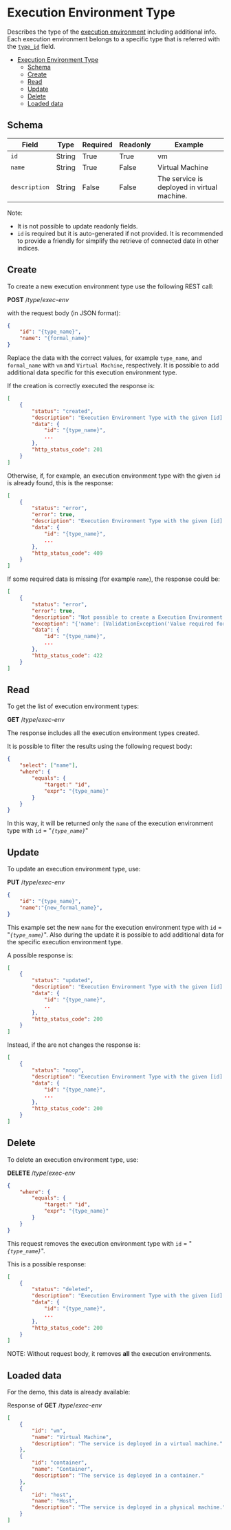 # Execution Environment Type

Describes the type of the [execution environment](README.md) including additional info.
Each execution environment belongs to a specific type that is referred with the [`type_id`](README.md#create) field.

- [Execution Environment Type](#execution-environment-type)
  - [Schema](#schema)
  - [Create](#create)
  - [Read](#read)
  - [Update](#update)
  - [Delete](#delete)
  - [Loaded data](#loaded-data)

## Schema

| Field         | Type   | Required | Readonly | Example                                     |
| ------------- | ------ | -------- | -------- | ------------------------------------------- |
| `id`          | String | True     | True     | vm                                          |
| `name`        | String | True     | False    | Virtual Machine                             |
| `description` | String | False    | False    | The service is deployed in virtual machine. |

Note:

- It is not possible to update readonly fields.
- `id` is required but it is auto-generated if not provided. It is recommended to provide a friendly for simplify the retrieve of
  connected date in other indices.

## Create

To create a new execution environment type use the following REST call:

**POST** /_type_/_exec-env_

with the request body (in JSON format):

```json
{
    "id": "{type_name}",
    "name": "{formal_name}"
}
```

Replace the data with the correct values, for example `type_name`, and `formal_name` with `vm`
and `Virtual Machine`, respectively.
It is possible to add additional data specific for this execution environment type.

If the creation is correctly executed the response is:

```json
[
    {
        "status": "created",
        "description": "Execution Environment Type with the given [id] correctly created.",
        "data": {
            "id": "{type_name}",
            ...
        },
        "http_status_code": 201
    }
]
```

Otherwise, if, for example, an execution environment type with the given `id` is already found, this is the response:

```json
[
    {
        "status": "error",
        "error": true,
        "description": "Execution Environment Type with the given [id] already found",
        "data": {
            "id": "{type_name}",
            ...
        },
        "http_status_code": 409
    }
]
```

If some required data is missing (for example `name`), the response could be:

```json
[
    {
        "status": "error",
        "error": true,
        "description": "Not possible to create a Execution Environment Type with the given [data]",
        "exception": "{'name': [ValidationException('Value required for this field.')]}",
        "data": {
            "id": "{type_name}",
            ...
        },
        "http_status_code": 422
    }
]
```

## Read

To get the list of execution environment types:

**GET** /_type_/_exec-env_

The response includes all the execution environment types created.

It is possible to filter the results using the following request body:

```json
{
    "select": ["name"],
    "where": {
        "equals": {
            "target:" "id",
            "expr": "{type_name}"
        }
    }
}
```

In this way, it will be returned only the `name` of the execution environment type with `id` = "_`{type_name}`_"

## Update

To update an execution environment type, use:

**PUT** /_type_/_exec-env_

```json
{
    "id": "{type_name}",
    "name":"{new_formal_name}",
}
```

This example set the new `name` for the execution environment type with `id` = "_`{type_name}`_".
Also during the update it is possible to add additional data for the specific execution environment type.

A possible response is:

```json
[
    {
        "status": "updated",
        "description": "Execution Environment Type with the given [id] correctly updated.",
        "data": {
            "id": "{type_name}",
            ..
        },
        "http_status_code": 200
    }
]
```

Instead, if the are not changes the response is:

```json
[
    {
        "status": "noop",
        "description": "Execution Environment Type with the given [id] not updated.",
        "data": {
            "id": "{type_name}",
            ...
        },
        "http_status_code": 200
    }
]
```

## Delete

To delete an execution environment type, use:

**DELETE** /_type_/_exec-env_

```json
{
    "where": {
        "equals": {
            "target:" "id",
            "expr": "{type_name}"
        }
    }
}
```

This request removes the execution environment type with `id` = "_`{type_name}`_".

This is a possible response:

```json
[
    {
        "status": "deleted",
        "description": "Execution Environment Type with the given [id] correctly deleted.",
        "data": {
            "id": "{type_name}",
            ...
        },
        "http_status_code": 200
    }
]
```

NOTE: Without request body, it removes **all** the execution environments.

## Loaded data

For the demo, this data is already available:

Response of **GET** /_type_/_exec-env_

```json
[
    {
        "id": "vm",
        "name": "Virtual Machine",
        "description": "The service is deployed in a virtual machine."
    },
    {
        "id": "container",
        "name": "Container",
        "description": "The service is deployed in a container."
    },
    {
        "id": "host",
        "name": "Host",
        "description": "The service is deployed in a physical machine."
    }
]
```
